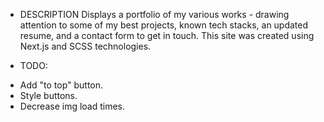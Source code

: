 
* DESCRIPTION
Displays a portfolio of my various works - drawing attention to 
some of my best projects, known tech stacks, an updated resume, and
a contact form to get in touch. This site was created using 
Next.js and SCSS technologies.

* TODO:
- Add "to top" button.
- Style buttons.
- Decrease img load times.